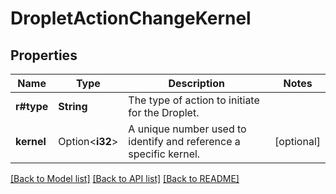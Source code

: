 # DropletActionChangeKernel

## Properties

Name | Type | Description | Notes
------------ | ------------- | ------------- | -------------
**r#type** | **String** | The type of action to initiate for the Droplet. | 
**kernel** | Option<**i32**> | A unique number used to identify and reference a specific kernel. | [optional]

[[Back to Model list]](../README.md#documentation-for-models) [[Back to API list]](../README.md#documentation-for-api-endpoints) [[Back to README]](../README.md)


